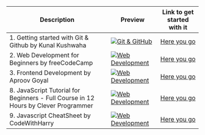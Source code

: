 |Description | Preview   | Link to get started with it   |
| ------------ | ------------ | ------------ |
|   1. Getting started with Git & Github by Kunal Kushwaha | [![Git & GitHub](https://i.ytimg.com/vi/apGV9Kg7ics/mqdefault.jpg "Git & GitHub")](https://www.youtube.com/watch?v=apGV9Kg7ics "Git & GitHub")  | [Here you go](https://www.youtube.com/watch?v=apGV9Kg7ics)  
| 2. Web Development for Beginners by freeCodeCamp | [![Web Development](https://ik.imagekit.io/1cw2zpbjy/OSWH/FCC.png?ik-sdk-version=javascript-1.4.3&updatedAt=1670222534503 "Web Development")](https://youtu.be/nu_pCVPKzTk "Web Development")| [Here you go](https://youtu.be/nu_pCVPKzTk)
| 3. Frontend Development by Aproov Goyal| [![Web Development](https://user-images.githubusercontent.com/114678694/216386888-ec6da6af-49e2-42e6-93aa-0282c5cf0f35.jpg)](https://www.youtube.com/watch?v=-wx4z8SC7aA)| [Here you go](https://www.youtube.com/watch?v=-wx4z8SC7aA) 
| 8. JavaScript Tutorial for Beginners - Full Course in 12 Hours by Clever Programmer | [![Web Development](https://user-images.githubusercontent.com/97666287/213859043-5361cbb6-831a-4c0a-97bb-0e7e30cf65bb.jpg)](https://www.youtube.com/watch?v=lI1ae4REbFM&t=30489s&ab_channel=CleverProgrammer)| [Here you go](https://www.youtube.com/watch?v=lI1ae4REbFM&t=30489s&ab_channel=CleverProgrammer)
| 9. Javascript CheatSheet by CodeWithHarry | [![Web Development](https://user-images.githubusercontent.com/97666287/213903726-821d972f-6cb7-448b-9d7b-2db91bfed3d9.png)](https://www.codewithharry.com/blogpost/javascript-cheatsheet/)| [Here you go](https://www.codewithharry.com/blogpost/javascript-cheatsheet/) 

